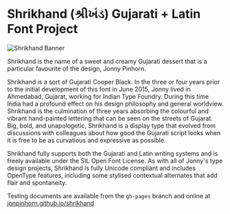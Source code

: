 # Shrikhand (શ્રીખંડ)	Gujarati + Latin Font Project

![Shrikhand Banner](https://cloud.githubusercontent.com/assets/8477580/11535580/61f99122-990c-11e5-962e-805686486ee9.png)</a>

Shrikhand is the name of a sweet and creamy Gujarati dessert that is a particular favourite of the design, Jonny Pinhorn.

Shrikhand is a sort of Gujarati Cooper Black. 
In the three or four years prior to the initial development of this font in June 2015, Jonny lived in Ahmedabad, Gujarat, working for Indian Type Foundry. 
During this time India had a profound effect on his design philosophy and general worldview. 
Shrikhand is the culmination of three years absorbing the colourful and vibrant hand-painted lettering that can be seen on the streets of Gujarat. 
Big, bold, and unapologetic, Shrikhand is a display type that evolved from discussions with colleagues about how good the Gujarati script looks when it is free to be as curvatious and expressive as possible.

Shrikhand fully supports both the Gujarati and Latin writing systems and is freely available under the SIL Open Font License. 
As with all of Jonny's type design projects, Shrikhand is fully Unicode compliant and includes OpenType features, including some stylised contextual alternates that add flair and spontaneity.

Testing documents are available from the `gh-pages` branch and online at [jonpinhorn.github.io/shrikhand](http://jonpinhorn.github.io/shrikhand)
